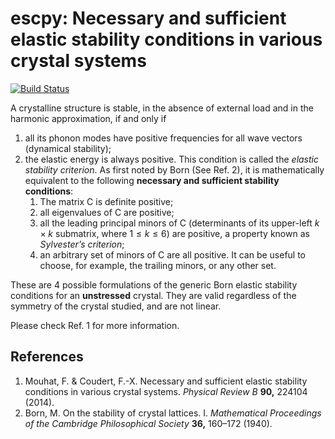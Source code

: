 # escpy: Necessary and sufficient elastic stability conditions in various crystal systems

[![Build Status](https://travis-ci.com/MineralsCloud/elastic-stability-conditions.svg?branch=develop)](https://travis-ci.com/MineralsCloud/elastic-stability-conditions)

A crystalline structure is stable, in the absence of external load and in the harmonic approximation, if and only if

1. all its phonon modes have positive frequencies for all wave vectors (dynamical stability);
2. the elastic energy is always positive. This condition is called the *elastic stability criterion*. As first noted by Born (See Ref. 2), it is mathematically equivalent to the following **necessary and sufficient stability conditions**:
   1. The matrix $\mathrm{ C }$ is definite positive;
   2. all eigenvalues of $\mathrm{ C }$ are positive;
   3. all the leading principal minors of $\mathrm{ C }$ (determinants of its upper-left $k \times k$ submatrix, where $1 \le k \le 6$) are positive, a property known as *Sylvester’s criterion*;
   4. an arbitrary set of minors of $\mathrm{ C }$ are all positive. It can be useful to choose, for example, the trailing minors, or any other set. 

These are 4 possible formulations of the generic Born elastic stability conditions for an **unstressed** crystal. They are valid regardless of the symmetry of the crystal studied, and are not linear. 

Please check Ref. 1 for more information.

## References

1. Mouhat, F. & Coudert, F.-X. Necessary and sufficient elastic stability conditions in various crystal systems. *Physical Review B* **90,** 224104 (2014).
2. Born, M. On the stability of crystal lattices. I. *Mathematical Proceedings of the Cambridge Philosophical Society* **36,** 160–172 (1940).